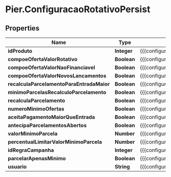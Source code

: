 # Pier.ConfiguracaoRotativoPersist

## Properties
Name | Type | Description | Notes
------------ | ------------- | ------------- | -------------
**idProduto** | **Integer** | {{{configuracao_rotativo_persist_id_produto_value}}} | [optional] 
**compoeOfertaValorRotativo** | **Boolean** | {{{configuracao_rotativo_persist_compoe_oferta_valor_rotativo_value}}} | [optional] 
**compoeOfertaValorNaoFinanciavel** | **Boolean** | {{{configuracao_rotativo_persist_compoe_oferta_valor_nao_financiavel_value}}} | [optional] 
**compoeOfertaValorNovosLancamentos** | **Boolean** | {{{configuracao_rotativo_persist_compoe_oferta_valor_novos_lancamentos_value}}} | [optional] 
**recalculaParcelamentoParaEntradaMaior** | **Boolean** | {{{configuracao_rotativo_persist_recalcula_parcelamento_para_entrada_maior_value}}} | [optional] 
**minimoParcelasRecalculoParcelamento** | **Boolean** | {{{configuracao_rotativo_persist_minimo_parcelas_recalculo_parcelamento_value}}} | [optional] 
**recalculaParcelamento** | **Boolean** | {{{configuracao_rotativo_persist_recalcula_parcelamento_value}}} | [optional] 
**numeroMinimoOfertas** | **Boolean** | {{{configuracao_rotativo_persist_numero_minimo_ofertas_value}}} | [optional] 
**aceitaPagamentoMaiorQueEntrada** | **Boolean** | {{{configuracao_rotativo_persist_aceita_pagamento_maior_que_entrada_value}}} | [optional] 
**antecipaParcelamentosAbertos** | **Boolean** | {{{configuracao_rotativo_persist_antecipa_parcelamentos_abertos_value}}} | [optional] 
**valorMinimoParcela** | **Number** | {{{configuracao_rotativo_persist_valor_minimo_parcela_value}}} | [optional] 
**percentualLimitarValorMinimoParcela** | **Number** | {{{configuracao_rotativo_persist_percentual_limitar_valor_minimo_parcela_value}}} | [optional] 
**idRegraCampanha** | **Integer** | {{{configuracao_rotativo_persist_id_regra_campanha_value}}} | [optional] 
**parcelarApenasMinimo** | **Boolean** | {{{configuracao_rotativo_persist_parcelar_apenas_minimo_value}}} | [optional] 
**usuario** | **String** | {{{configuracao_rotativo_persist_usuario_value}}} | [optional] 


